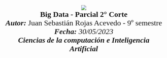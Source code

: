<p align = center  
<br>
<img src="https://res-5.cloudinary.com/crunchbase-production/image/upload/c_lpad,h_256,w_256,f_auto,q_auto:eco/v1455514364/pim02bzqvgz0hibsra41.png" align="center"><br><FONT FACE="times new roman" SIZE=5>
<b>Big Data - Parcial 2° Corte</b>
<br>
<i><b>Autor:</b></i> Juan Sebastián Rojas Acevedo - 9º semestre
<br>
<i><b>Fecha: </b>30/05/2023
<br>
<b>Ciencias de la computación e Inteligencia Artificial</b></i>
<br>
</FONT>
</p>

